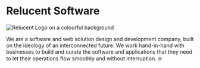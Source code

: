# Relucent Software

![Relucent Logo on a colourful background](/profile/relucent-grainy-gradient-logo.png)

We are a software and web solution design and development company, built on the ideology of an interconnected future.
We work hand-in-hand with businesses to build and curate the software and applications that they need to let their operations flow smoothly and without interruption. :sparkle:
